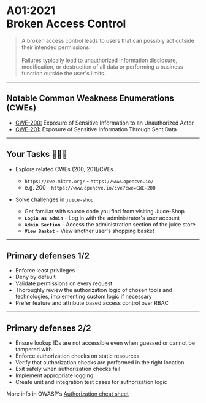 # A01:2021<br>Broken Access Control

>A broken access control leads to users that can possibly act outside their
intended permissions.<br><br>Failures typically lead to unauthorized information
disclosure, modification, or destruction of all data or performing a business
function outside the user's limits.

---
## Notable Common Weakness Enumerations (CWEs)

- [CWE-200:](https://cwe.mitre.org/data/definitions/200.html) Exposure of
Sensitive Information to an Unauthorized Actor
- [CWE-201:](https://cwe.mitre.org/data/definitions/201.html) Exposure of
Sensitive Information Through Sent Data

---
## Your Tasks 🧑🏻‍💻

- Explore related CWEs (200, 201)/CVEs
  - `https://cwe.mitre.org/` - `https://www.opencve.io/`<!-- .element: style="font-size:0.8em"-->
  - e.g. 200 - `https://www.opencve.io/cve?cwe=CWE-200`<!-- .element: style="font-size:0.8em"-->

- Solve challenges in `juice-shop`
  - Get familiar with source code you find from visiting Juice-Shop
  - **`Login as admin`** - Log in with the administrator's user account
  - **`Admin Section`** - Access the administration section of the juice store
  - **`View Basket`** - View another user's shopping basket
 
---
## Primary defenses 1/2

- Enforce least privileges
- Deny by default
- Validate permissions on every request
- Thoroughly review the authorization logic of chosen tools and technologies,
implementing custom logic if necessary
- Prefer feature and attribute based access control over RBAC

---
## Primary defenses 2/2

- Ensure lookup IDs are not accessible even when guessed or cannot
be tampered with
- Enforce authorization checks on static resources
- Verify that authorization checks are performed in the right location
- Exit safely when authorization checks fail
- Implement appropriate logging
- Create unit and integration test cases for authorization logic

More info in OWASP's [Authorization cheat sheet](https://cheatsheetseries.owasp.org/cheatsheets/Authorization_Cheat_Sheet.html)
